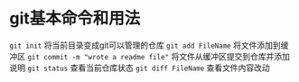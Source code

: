 # git基本命令和用法
`git init`
将当前目录变成git可以管理的仓库
`git add FileName`
将文件添加到缓冲区
`git commit -m "wrote a readme file"`
将文件从缓冲区提交到仓库并添加说明
`git status`
查看当前仓库状态
`git diff FileName`
查看文件内容改动
